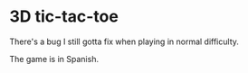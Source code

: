 # 3D tic-tac-toe

There's a bug I still gotta fix when playing in normal difficulty.

The game is in Spanish.
